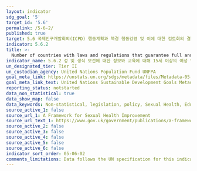 ```yaml
---
layout: indicator
sdg_goal: '5'
target_id: '5.6'
permalink: /5-6-2/
published: true
target: 5.6 국제인구개발회의(ICPD) 행동계획과 북경 행동강령 및 이에 대한 검토회의 결과문서에 따라 모든 이가 성, 생식보건, 재생산권에 대한 보편적인 접근을 보장
indicator: 5.6.2
title: >-
  Number of countries with laws and regulations that guarantee full and equal access to women and men aged 15 years and older to sexual and reproductive health care, information and education
indicator_name: 5.6.2 성 및 생식 보건에 대한 정보와 교육에 대해 15세 이상의 여성 및 남성의 완전하고 평등한 접근성을 보장하는 법과 제도가 마련된 국가의 수
un_designated_tier: Tier II
un_custodian_agency: United Nations Population Fund UNFPA
goal_meta_link: https://unstats.un.org/sdgs/metadata/files/Metadata-05-06-02.pdf
goal_meta_link_text: United Nations Sustainable Development Goals Metadata (PDF 4.0 MB)
reporting_status: notstarted
data_non_statistical: true
data_show_map: false
data_keywords: Non-statistical, legislation, policy, Sexual Health, Education
source_active_1: false
source_url_1: A Framework for Sexual Health Improvement
source_url_text_1: https://www.gov.uk/government/publications/a-framework-for-sexual-health-improvement-in-england  /  http://www.gov.scot/Resource/Doc/35596/0012575.pdf  /  http://www.wales.nhs.uk/sites3/documents/485/Strategy%20(English)1.pdf
source_active_2: false
source_active_3: false
source_active_4: false
source_active_5: false
source_active_6: false
indicator_sort_order: 05-06-02
comments_limitations: Data follows the UN specification for this indicator. This indicator has been identified in collaboration with topic experts.
---
```

